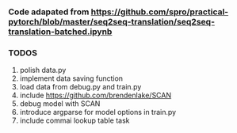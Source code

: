 ### Code adapated from https://github.com/spro/practical-pytorch/blob/master/seq2seq-translation/seq2seq-translation-batched.ipynb

### TODOS

1) polish data.py
2) implement data saving function
3) load data from debug.py and train.py
4) include https://github.com/brendenlake/SCAN
5) debug model with SCAN
6) introduce argparse for model options in train.py
7) include commai lookup table task